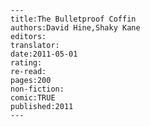 
    ---
    title:The Bulletproof Coffin
    authors:David Hine,Shaky Kane
    editors:
    translator:
    date:2011-05-01
    rating:
    re-read:
    pages:200
    non-fiction:
    comic:TRUE
    published:2011
    ---

    